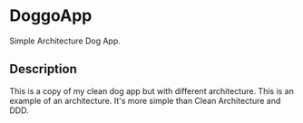 # DoggoApp

Simple Architecture Dog App.

## Description

This is a copy of my clean dog app but with different architecture.
This is an example of an architecture.
It's more simple than Clean Architecture and DDD.